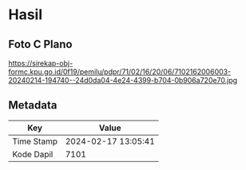 # Hasil

## Foto C Plano

https://sirekap-obj-formc.kpu.go.id/0f19/pemilu/pdpr/71/02/16/20/06/7102162006003-20240214-194740--24d0da04-4e24-4399-b704-0b906a720e70.jpg


## Metadata

| Key        | Value               |
| ---------- | ------------------- |
| Time Stamp | 2024-02-17 13:05:41 |
| Kode Dapil | 7101                |



